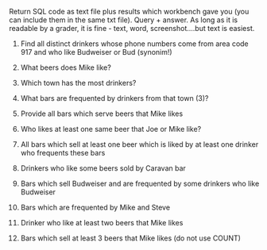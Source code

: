 Return SQL code as text file plus results which workbench gave you (you can include them in the same txt file). Query + answer. As long as it is readable by a grader, it is fine - text, word, screenshot....but text is easiest.   

1.  Find all distinct drinkers whose phone numbers come from area code 917 and who like Budweiser or Bud (synonim!)

2. What beers does Mike like?

3. Which town has the most drinkers?

4. What bars are frequented by drinkers from that town (3)?

5. Provide all bars which serve beers that Mike likes

6. Who likes at least one same beer that Joe or Mike like?

7.  All bars which sell at least one beer which is liked by at least one drinker who frequents these bars

8. Drinkers who like some beers sold by Caravan bar

9. Bars which sell Budweiser and are frequented by some drinkers who like Budweiser

10.  Bars which are frequented by Mike  and Steve

11. Drinker who like at least two beers that Mike likes

12. Bars which sell at least 3 beers that Mike likes (do not use COUNT)
